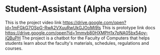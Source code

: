 # Student-Assistant (Alpha version)
This is the project video link
https://drive.google.com/open?id=1mFGkG7OSpG-RwA2VXuuRwUkGJOoMj9ls
This is prototype link docs 
https://drive.google.com/open?id=1mmvb80HXMPH1x7pNA05bx54oy-iQBuPH
The project is a chatbot for the Faculty of Computers that helps students learn about the faculty's materials, schedules, regulations and courses.
